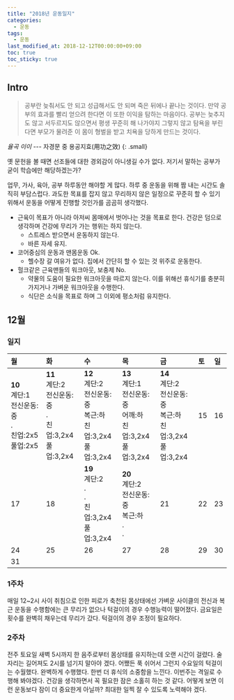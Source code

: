 ```yaml
---
title: "2018년 운동일지"
categories: 
  - 운동
tags: 
  - 운동
last_modified_at: 2018-12-12T00:00:00+09:00
toc: true
toc_sticky: true
---
```


## Intro

> 공부란 늦춰서도 안 되고 성급해서도 안 되며 죽은 뒤에나 끝나는 것이다. 만약 공부의 효과를 빨리 얻으려 한다면 이 또한 이익을 탐하는 마음이다. 공부는 늦추지도 않고 서두르지도 않으면서 평생 꾸준히 해 나가야지 그렇지 않고 탐욕을 부린다면 부모가 물려준 이 몸이 형벌을 받고 치욕을 당하게 만드는 것이다.

<cite>율곡 이이</cite> --- 자경문 중 용공지효(用功之效)
{: .small}

옛 문헌을 볼 때면 선조들에 대한 경외감이 아니생길 수가 없다. 저기서 말하는 공부가 굳이 학습에만 해당하겠는가?

업무, 가사, 육아, 공부 하루동안 해야할 게 많다. 하루 중 운동을 위해 짬 내는 시간도 솔직히 부담스럽다. 과도한 목표를 잡지 않고 무리하지 않은 일정으로 꾸준히 할 수 있기 위해서 운동을 어떻게 진행할 것인가를 곰곰히 생각했다.
* 근육이 목표가 아니라 아저씨 몸매에서 벗어나는 것을 목표로 한다. 건강은 덤으로 생각하며 건강에 무리가 가는 행위는 하지 않는다.
  * 스트레스 받으면서 운동하지 않는다.
  * 바른 자세 유지.
* 코어중심의 운동과 맨몸운동 Ok.
  * 헬수장 갈 여유가 없다. 집에서 간단히 할 수 있는 것 위주로 운동한다.
* 헐크같은 근육맨들의 워크아웃, 보충제 No.
  * 약물의 도움이 필요한 워크아웃을 따르지 않는다. 이를 위해선 휴식기를 충분히 가지거나 가벼운 워크아웃을 수행한다.
  * 식단은 소식을 목표로 하며 그 이외에 평소처럼 유지한다.

## 12월

### 일지

| 월 | 화 | 수 | 목 | 금 | 토 | 일 |
|:---|:---|:---|:---|:---|:---|:---|
| **10**<br>계단:1<br>전신운동:중<br>.<br>친업:2x5<br>풀업:2x5 | **11**<br>계단:2<br>전신운동:중<br>.<br>친업:3,2x4<br>풀업:3,2x4 | **12**<br>계단:2<br>전신운동:중<br>복근:하<br>친업:3,2x4<br>풀업:3,2x4 | **13**<br>계단:1<br>전신운동:중<br>어깨:하<br>친업:3,2x4<br>풀업:3,2x4 | **14**<br>계단:2<br>전신운동:중<br>복근:하<br>친업:3,2x4<br>풀업:3,2x4 | 15 | 16 |
| 17 | 18 | **19**<br>계단:2<br>.<br>.<br>친업:3,2x4<br>풀업:3,2x4 | **20**<br>계단:2<br>전신운동:중<br>복근:하<br>.<br>. | 21 | 22 | 23 |
| 24 | 25 | 26 | 27 | 28 | 29 | 30 |
| 31 |    |    |    |    |    |    |

### 1주차
매일 12~2시 사이 취침으로 인한 피로가 축천된 몸상태에선 가벼운 사이클의 전신과 복근 운동을 수행함에는 큰 무리가 없으나 턱걸이의 경우 수행능력이 떨어졌다. 금요일은 횟수를 완벽히 채우는데 무리가 갔다. 턱걸이의 경우 조정이 필요하다.

### 2주차
전주 토요일 새벽 5시까지 한 음주로부터 몸상태를 유지하는데 오랜 시간이 걸렸다. 술자리는 길어져도 2시를 넘기지 말아야 겠다. 어쨌든 푹 쉬어서 그런지 수요일의 턱걸이는 수월했다. 완벽하게 수행했다. 한번 더 휴식의 소중함을 느낀다. 이번주는 격일로 수행해 봐야겠다. 건강을 생각하면서 꼭 필요한 잠은 소홀히 하는 것 같다. 어떻게 보면 이런 운동보다 잠이 더 중요한게 아닐까? 최대한 일찍 잘 수 있도록 노력해야 겠다.
